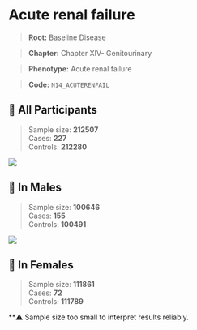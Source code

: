 # Acute renal failure

> **Root:** Baseline Disease  

> **Chapter:** Chapter XIV- Genitourinary  

> **Phenotype:** Acute renal failure  

> **Code:** `N14_ACUTERENFAIL`

## 🧪 All Participants  
> Sample size: **212507**  
> Cases: **227**  
> Controls: **212280**
<img src="/Disease/Figures/ALL/Baseline/N14_ACUTERENFAIL.png"/>
<CsvTable src="/public/Disease/Data/ALL/Baseline/LG_N14_ACUTERENFAIL.csv" label="🔍 View full results" />

## 👨 In Males  
> Sample size: **100646**  
> Cases: **155**  
> Controls: **100491**
<img src="/Disease/Figures/Male/Baseline/N14_ACUTERENFAIL.png"/>
<CsvTable src="/public/Disease/Data/Male/Baseline/LG_N14_ACUTERENFAIL.csv" label="🔍 View full results" />

## 👩 In Females  
> Sample size: **111861**  
> Cases: **72**  
> Controls: **111789**

**⚠️ Sample size too small to interpret results reliably.

